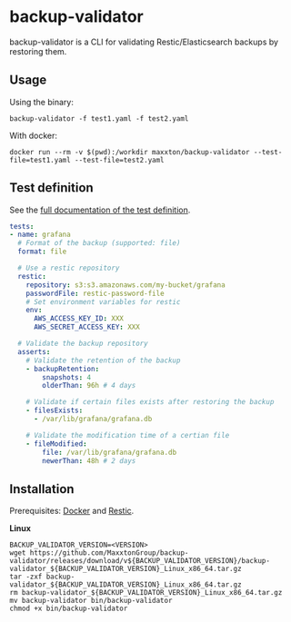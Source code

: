 # backup-validator
backup-validator is a CLI for validating Restic/Elasticsearch backups by restoring them.

## Usage
Using the binary:
```shell
backup-validator -f test1.yaml -f test2.yaml
```

With docker:
```shell
docker run --rm -v $(pwd):/workdir maxxton/backup-validator --test-file=test1.yaml --test-file=test2.yaml
```

## Test definition
See the [full documentation of the test definition](./docs/definition.md).

```yaml
tests:
- name: grafana
  # Format of the backup (supported: file)
  format: file

  # Use a restic repository
  restic:
    repository: s3:s3.amazonaws.com/my-bucket/grafana
    passwordFile: restic-password-file
    # Set environment variables for restic
    env:
      AWS_ACCESS_KEY_ID: XXX
      AWS_SECRET_ACCESS_KEY: XXX

  # Validate the backup repository
  asserts:
    # Validate the retention of the backup
    - backupRetention:
        snapshots: 4
        olderThan: 96h # 4 days

    # Validate if certain files exists after restoring the backup
    - filesExists:
      - /var/lib/grafana/grafana.db

    # Validate the modification time of a certian file
    - fileModified:
        file: /var/lib/grafana/grafana.db
        newerThan: 48h # 2 days
```

## Installation

Prerequisites: [Docker](https://www.docker.com/) and [Restic](https://restic.net/).

**Linux**
```shell
BACKUP_VALIDATOR_VERSION=<VERSION>
wget https://github.com/MaxxtonGroup/backup-validator/releases/download/v${BACKUP_VALIDATOR_VERSION}/backup-validator_${BACKUP_VALIDATOR_VERSION}_Linux_x86_64.tar.gz
tar -zxf backup-validator_${BACKUP_VALIDATOR_VERSION}_Linux_x86_64.tar.gz
rm backup-validator_${BACKUP_VALIDATOR_VERSION}_Linux_x86_64.tar.gz
mv backup-validator bin/backup-validator
chmod +x bin/backup-validator
```
